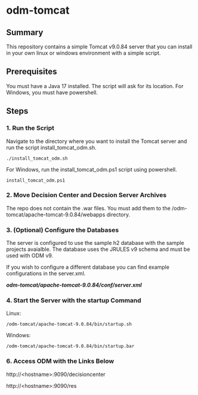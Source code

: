 # odm-tomcat

## Summary
This repository contains a simple Tomcat v9.0.84 server that you can install in your own linux or windows environment with a simple script.

## Prerequisites
You must have a Java 17 installed. The script will ask for its location.
For Windows, you must have powershell.

## Steps
### 1. Run the Script 
Navigate to the directory where you want to install the Tomcat server and run the script install_tomcat_odm.sh.
```
./install_tomcat_odm.sh
```
For Windows, run the install_tomcat_odm.ps1 script using powershell.
```
install_tomcat_odm.ps1
```

### 2. Move Decision Center and Decsion Server Archives
The repo does not contain the .war files. You must add them to the /odm-tomcat/apache-tomcat-9.0.84/webapps directory.
   
### 3. (Optional) Configure the Databases
The server is configured to use the sample h2 database with the sample projects avaialble. The database uses the JRULES v9 schema and must be used with ODM v9.

If you wish to configure a different database you can find example configurations in the server.xml.

_**odm-tomcat/apache-tomcat-9.0.84/conf/server.xml**_

### 4. Start the Server with the **startup** Command
Linux:
```
/odm-tomcat/apache-tomcat-9.0.84/bin/startup.sh
```
Windows:
```
/odm-tomcat/apache-tomcat-9.0.84/bin/startup.bar
```

### 6. Access ODM with the Links Below
http://\<hostname\>:9090/decisioncenter

http://\<hostname\>:9090/res
